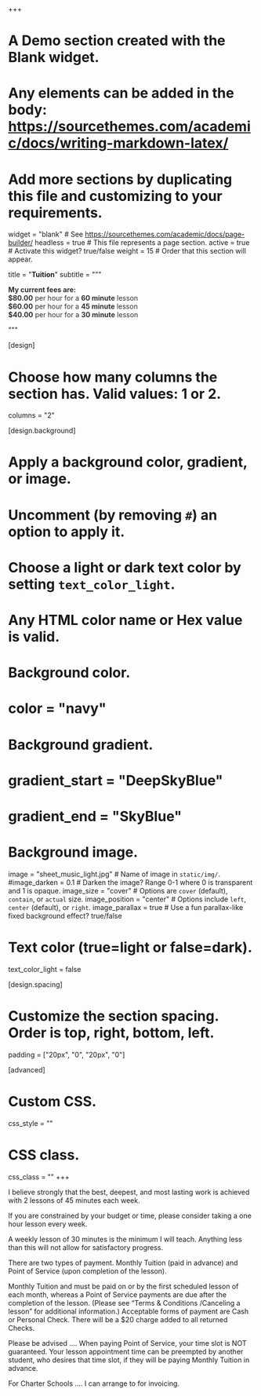 +++
# A Demo section created with the Blank widget.
# Any elements can be added in the body: https://sourcethemes.com/academic/docs/writing-markdown-latex/
# Add more sections by duplicating this file and customizing to your requirements.

widget = "blank"  # See https://sourcethemes.com/academic/docs/page-builder/
headless = true  # This file represents a page section.
active = true  # Activate this widget? true/false
weight = 15  # Order that this section will appear.

title = "**Tuition**"
subtitle = """
<p style="color: #313131;"><strong>My current fees are:</strong><br />
<strong>$80.00</strong> per hour for a <strong>60 minute</strong> lesson<br />
<strong>$60.00</strong> per hour for a <strong>45 minute</strong> lesson<br />
<strong>$40.00</strong> per hour for a <strong>30 minute</strong> lesson</p>
"""

[design]
  # Choose how many columns the section has. Valid values: 1 or 2.
  columns = "2"

[design.background]
  # Apply a background color, gradient, or image.
  #   Uncomment (by removing `#`) an option to apply it.
  #   Choose a light or dark text color by setting `text_color_light`.
  #   Any HTML color name or Hex value is valid.

  # Background color.
  # color = "navy"
  
  # Background gradient.
  # gradient_start = "DeepSkyBlue"
  # gradient_end = "SkyBlue"
  
  # Background image.
  image = "sheet_music_light.jpg"  # Name of image in `static/img/`.
  #image_darken = 0.1  # Darken the image? Range 0-1 where 0 is transparent and 1 is opaque.
  image_size = "cover"  #  Options are `cover` (default), `contain`, or `actual` size.
  image_position = "center"  # Options include `left`, `center` (default), or `right`.
  image_parallax = true  # Use a fun parallax-like fixed background effect? true/false

  # Text color (true=light or false=dark).
  text_color_light = false

[design.spacing]
  # Customize the section spacing. Order is top, right, bottom, left.
  padding = ["20px", "0", "20px", "0"]

[advanced]
 # Custom CSS. 
 css_style = ""
 
 # CSS class.
 css_class = ""
+++

I believe strongly that the best, deepest, and most lasting work is achieved with 2 lessons of 45 minutes each week.

If you are constrained by your budget or time, please consider taking a one hour lesson every week.

A weekly lesson of 30 minutes is the minimum I will teach. Anything less than this will not allow for satisfactory progress.

There are two types of payment. Monthly Tuition (paid in advance) and Point of Service (upon completion of the lesson).

Monthly Tuition and must be paid on or by the first scheduled lesson of each month, whereas a Point of Service payments are due after the completion of the lesson.  (Please see “Terms & Conditions /Canceling a lesson” for additional information.) Acceptable forms of payment are Cash or Personal Check. There will be a $20 charge added to all returned Checks.

Please be advised …. When paying Point of Service, your time slot is NOT guaranteed. Your lesson appointment time can be preempted by another student, who desires that time slot, if they will be paying Monthly Tuition in advance.

For Charter Schools …. I can arrange to for invoicing.